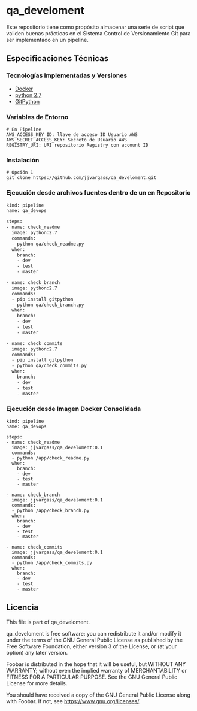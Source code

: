 # qa_develoment

Este repositorio tiene como propósito almacenar una serie de script que validen buenas prácticas en el Sistema Control de Versionamiento Git para ser implementado en un pipeline.

## Especificaciones Técnicas

### Tecnologías Implementadas y Versiones
* [Docker](https://www.docker.com/)
* [python 2.7](https://www.python.org/download/releases/2.7/)
* [GitPython](https://gitpython.readthedocs.io/en/stable/)

### Variables de Entorno
```shell
# En Pipeline
AWS_ACCESS_KEY_ID: llave de acceso ID Usuario AWS
AWS_SECRET_ACCESS_KEY: Secreto de Usuario AWS
REGISTRY_URI: URI repositorio Registry con account ID
```

### Instalación
```shell
# Opción 1
git clone https://github.com/jjvargass/qa_develoment.git
```

### Ejecución desde archivos fuentes dentro de un en Repositorio
```bash
kind: pipeline
name: qa_devops

steps:
- name: check_readme
  image: python:2.7
  commands:
  - python qa/check_readme.py
  when:
    branch:
    - dev
    - test
    - master

- name: check_branch
  image: python:2.7
  commands:
  - pip install gitpython
  - python qa/check_branch.py
  when:
    branch:
    - dev
    - test
    - master

- name: check_commits
  image: python:2.7
  commands:
  - pip install gitpython
  - python qa/check_commits.py
  when:
    branch:
    - dev
    - test
    - master
```

### Ejecución desde Imagen Docker Consolidada
```shell
kind: pipeline
name: qa_devops

steps:
- name: check_readme
  image: jjvargass/qa_develoment:0.1
  commands:
  - python /app/check_readme.py
  when:
    branch:
    - dev
    - test
    - master

- name: check_branch
  image: jjvargass/qa_develoment:0.1
  commands:
  - python /app/check_branch.py
  when:
    branch:
    - dev
    - test
    - master

- name: check_commits
  image: jjvargass/qa_develoment:0.1
  commands:
  - python /app/check_commits.py
  when:
    branch:
    - dev
    - test
    - master
```

## Licencia

This file is part of qa_develoment.

qa_develoment is free software: you can redistribute it and/or modify it under the terms of the GNU General Public License as published by the Free Software Foundation, either version 3 of the License, or (at your option) any later version.

Foobar is distributed in the hope that it will be useful, but WITHOUT ANY WARRANTY; without even the implied warranty of MERCHANTABILITY or FITNESS FOR A PARTICULAR PURPOSE. See the GNU General Public License for more details.

You should have received a copy of the GNU General Public License along with Foobar. If not, see https://www.gnu.org/licenses/.
